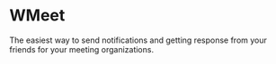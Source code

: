 # WMeet 

The easiest way to send notifications and getting response from your friends for your meeting organizations. 

